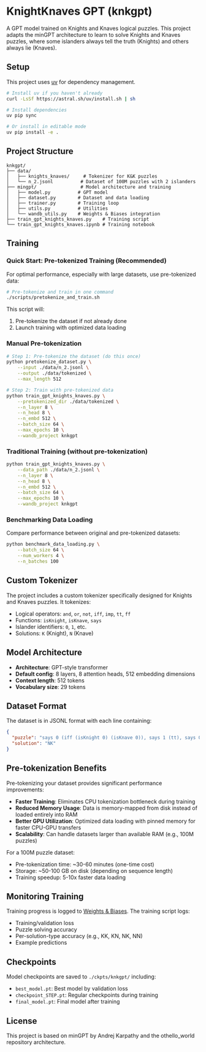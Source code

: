 # KnightKnaves GPT (knkgpt)

A GPT model trained on Knights and Knaves logical puzzles. This project adapts the minGPT architecture to learn to solve Knights and Knaves puzzles, where some islanders always tell the truth (Knights) and others always lie (Knaves).

## Setup

This project uses [uv](https://astral.sh/uv) for dependency management.

```bash
# Install uv if you haven't already
curl -LsSf https://astral.sh/uv/install.sh | sh

# Install dependencies
uv pip sync

# Or install in editable mode
uv pip install -e .
```

## Project Structure

```
knkgpt/
├── data/
│   ├── knights_knaves/     # Tokenizer for K&K puzzles
│   └── n_2.jsonl          # Dataset of 100M puzzles with 2 islanders
├── mingpt/                # Model architecture and training
│   ├── model.py          # GPT model
│   ├── dataset.py        # Dataset and data loading
│   ├── trainer.py        # Training loop
│   ├── utils.py          # Utilities
│   └── wandb_utils.py    # Weights & Biases integration
├── train_gpt_knights_knaves.py    # Training script
└── train_gpt_knights_knaves.ipynb # Training notebook
```

## Training

### Quick Start: Pre-tokenized Training (Recommended)

For optimal performance, especially with large datasets, use pre-tokenized data:

```bash
# Pre-tokenize and train in one command
./scripts/pretokenize_and_train.sh
```

This script will:
1. Pre-tokenize the dataset if not already done
2. Launch training with optimized data loading

### Manual Pre-tokenization

```bash
# Step 1: Pre-tokenize the dataset (do this once)
python pretokenize_dataset.py \
    --input ./data/n_2.jsonl \
    --output ./data/tokenized \
    --max_length 512

# Step 2: Train with pre-tokenized data
python train_gpt_knights_knaves.py \
    --pretokenized_dir ./data/tokenized \
    --n_layer 8 \
    --n_head 8 \
    --n_embd 512 \
    --batch_size 64 \
    --max_epochs 10 \
    --wandb_project knkgpt
```

### Traditional Training (without pre-tokenization)

```bash
python train_gpt_knights_knaves.py \
    --data_path ./data/n_2.jsonl \
    --n_layer 8 \
    --n_head 8 \
    --n_embd 512 \
    --batch_size 64 \
    --max_epochs 10 \
    --wandb_project knkgpt
```

### Benchmarking Data Loading

Compare performance between original and pre-tokenized datasets:

```bash
python benchmark_data_loading.py \
    --batch_size 64 \
    --num_workers 4 \
    --n_batches 100
```

## Custom Tokenizer

The project includes a custom tokenizer specifically designed for Knights and Knaves puzzles. It tokenizes:
- Logical operators: `and`, `or`, `not`, `iff`, `imp`, `tt`, `ff`
- Functions: `isKnight`, `isKnave`, `says`
- Islander identifiers: `0`, `1`, etc.
- Solutions: `K` (Knight), `N` (Knave)

## Model Architecture

- **Architecture**: GPT-style transformer
- **Default config**: 8 layers, 8 attention heads, 512 embedding dimensions
- **Context length**: 512 tokens
- **Vocabulary size**: 29 tokens

## Dataset Format

The dataset is in JSONL format with each line containing:
```json
{
  "puzzle": "says 0 (iff (isKnight 0) (isKnave 0)), says 1 (tt), says 0 (ff)",
  "solution": "NK"
}
```

## Pre-tokenization Benefits

Pre-tokenizing your dataset provides significant performance improvements:

- **Faster Training**: Eliminates CPU tokenization bottleneck during training
- **Reduced Memory Usage**: Data is memory-mapped from disk instead of loaded entirely into RAM
- **Better GPU Utilization**: Optimized data loading with pinned memory for faster CPU-GPU transfers
- **Scalability**: Can handle datasets larger than available RAM (e.g., 100M puzzles)

For a 100M puzzle dataset:
- Pre-tokenization time: ~30-60 minutes (one-time cost)
- Storage: ~50-100 GB on disk (depending on sequence length)
- Training speedup: 5-10x faster data loading

## Monitoring Training

Training progress is logged to [Weights & Biases](https://wandb.ai). The training script logs:
- Training/validation loss
- Puzzle solving accuracy
- Per-solution-type accuracy (e.g., KK, KN, NK, NN)
- Example predictions

## Checkpoints

Model checkpoints are saved to `./ckpts/knkgpt/` including:
- `best_model.pt`: Best model by validation loss
- `checkpoint_STEP.pt`: Regular checkpoints during training
- `final_model.pt`: Final model after training

## License

This project is based on minGPT by Andrej Karpathy and the othello_world repository architecture.
